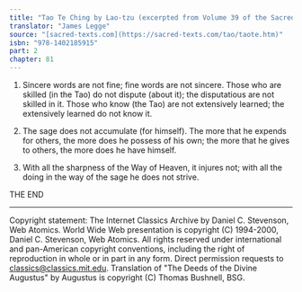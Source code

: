 ```yaml
---
title: "Tao Te Ching by Lao-tzu (excerpted from Volume 39 of the Sacred Books of the East.)"
translator: "James Legge"
source: "[sacred-texts.com](https://sacred-texts.com/tao/taote.htm)"
isbn: "978-1402185915"
part: 2
chapter: 81
---
```

1. Sincere words are not fine; fine words are not sincere. Those who
are skilled (in the Tao) do not dispute (about it); the disputatious
are not skilled in it. Those who know (the Tao) are not extensively
learned; the extensively learned do not know it. 

2. The sage does not accumulate (for himself). The more that he expends
for others, the more does he possess of his own; the more that he
gives to others, the more does he have himself. 

3. With all the sharpness of the Way of Heaven, it injures not; with
all the doing in the way of the sage he does not strive.

THE END

----------------------------------------------------------------------

Copyright statement:
The Internet Classics Archive by Daniel C. Stevenson, Web Atomics.
World Wide Web presentation is copyright (C) 1994-2000, Daniel
C. Stevenson, Web Atomics.
All rights reserved under international and pan-American copyright
conventions, including the right of reproduction in whole or in part
in any form. Direct permission requests to classics@classics.mit.edu.
Translation of "The Deeds of the Divine Augustus" by Augustus is
copyright (C) Thomas Bushnell, BSG.